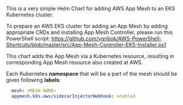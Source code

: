 This is a very simple Helm Chart for adding AWS App Mesh to an EKS Kubernetes cluster.

To prepare an AWS EKS cluster for adding an App Mesh by adding appropriate CRDs and installing App Mesh Controller, please run this PowerShell script:
https://github.com/vgribok/AWS-PowerShell-Shortcuts/blob/master/src/App-Mesh-Controller-EKS-Installer.ps1

This chart adds the App Mesh via a Kubernetes resource, resulting in corresponding App Mesh resource also created at AWS.

Each Kubernetes **namespace** that will be a part of the mesh should be given following **labels**:
```yaml
  mesh: <MESH NAME>
  appmesh.k8s.aws/sidecarInjectorWebhook: enabled
```

